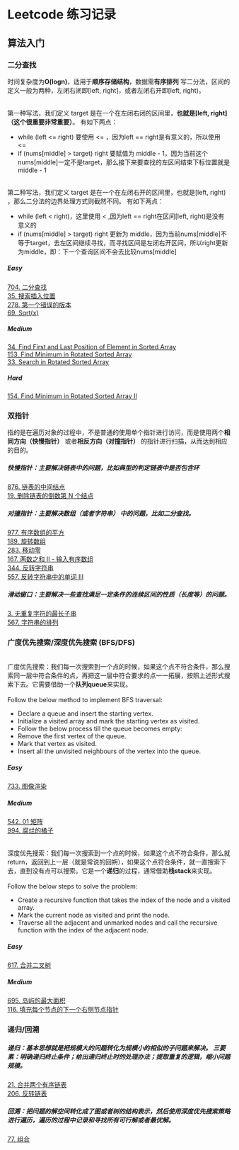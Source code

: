 # Leetcode 练习记录
## 算法入门
### 二分查找
时间复杂度为**O(logn)**，适用于**顺序存储结构**，数据需**有序排列**
写二分法，区间的定义一般为两种，左闭右闭即[left, right]，或者左闭右开即[left, right)。

<br>第一种写法，我们定义 target 是在一个在左闭右闭的区间里，**也就是[left, right] （这个很重要非常重要）**。
有如下两点：
* while (left <= right) 要使用 <= ，因为left == right是有意义的，所以使用 <=
* if (nums[middle] > target) right 要赋值为 middle - 1，因为当前这个nums[middle]一定不是target，那么接下来要查找的左区间结束下标位置就是 middle - 1

<br>第二种写法，我们定义 target 是在一个在左闭右开的区间里，也就是[left, right) ，那么二分法的边界处理方式则截然不同。
有如下两点：
* while (left < right)，这里使用 < ,因为left == right在区间[left, right)是没有意义的
* if (nums[middle] > target) right 更新为 middle，因为当前nums[middle]不等于target，去左区间继续寻找，而寻找区间是左闭右开区间，所以right更新为middle，即：下一个查询区间不会去比较nums[middle]

##### Easy
[704. 二分查找](https://github.com/Lvma-0323/Leetcode/blob/main/704.%20%E4%BA%8C%E5%88%86%E6%9F%A5%E6%89%BE.md) 
<br>[35. 搜索插入位置](https://github.com/Lvma-0323/Leetcode/blob/main/35.%20%E6%90%9C%E7%B4%A2%E6%8F%92%E5%85%A5%E4%BD%8D%E7%BD%AE.md)
<br>[278. 第一个错误的版本](https://github.com/Lvma-0323/Leetcode/blob/main/278.%20%E7%AC%AC%E4%B8%80%E4%B8%AA%E9%94%99%E8%AF%AF%E7%9A%84%E7%89%88%E6%9C%AC.md)
<br>[69. Sqrt(x)](https://github.com/Lvma-0323/Leetcode/blob/main/69.%20Sqrt(x).md)
##### Medium
[34. Find First and Last Position of Element in Sorted Array](https://github.com/Lvma-0323/Leetcode/blob/main/34.%20Find%20First%20and%20Last%20Position%20of%20Element%20in%20Sorted%20Array.md)
<br>[153. Find Minimum in Rotated Sorted Array](https://github.com/Lvma-0323/Leetcode/blob/main/153.%20Find%20Minimum%20in%20Rotated%20Sorted%20Array.md)
<br>[33. Search in Rotated Sorted Array](https://github.com/Lvma-0323/Leetcode/blob/main/33.%20Search%20in%20Rotated%20Sorted%20Array.md)
##### Hard
[154. Find Minimum in Rotated Sorted Array II](https://github.com/Lvma-0323/Leetcode/blob/main/154.%20Find%20Minimum%20in%20Rotated%20Sorted%20Array%20II.md)

### 双指针
指的是在遍历对象的过程中，不是普通的使用单个指针进行访问，而是使用两个**相同方向（快慢指针）** 或者**相反方向（对撞指针）** 的指针进行扫描，从而达到相应的目的。
##### 快慢指针：主要解决**链表**中的问题，比如典型的判定链表中是否包含环
[876. 链表的中间结点](https://github.com/Lvma-0323/Leetcode/blob/main/876.%20%E9%93%BE%E8%A1%A8%E7%9A%84%E4%B8%AD%E9%97%B4%E7%BB%93%E7%82%B9.md) 
<br> [19. 删除链表的倒数第 N 个结点](https://github.com/Lvma-0323/Leetcode/blob/main/19.%20%E5%88%A0%E9%99%A4%E9%93%BE%E8%A1%A8%E7%9A%84%E5%80%92%E6%95%B0%E7%AC%AC%20N%20%E4%B8%AA%E7%BB%93%E7%82%B9.md)
##### 对撞指针：主要解决**数组（或者字符串）** 中的问题，比如二分查找。
[977. 有序数组的平方](https://github.com/Lvma-0323/Leetcode/blob/main/977.%20%E6%9C%89%E5%BA%8F%E6%95%B0%E7%BB%84%E7%9A%84%E5%B9%B3%E6%96%B9.md) 
<br> [189. 旋转数组](https://github.com/Lvma-0323/Leetcode/blob/main/189.%20%E6%97%8B%E8%BD%AC%E6%95%B0%E7%BB%84.md) 
<br> [283. 移动零](https://github.com/Lvma-0323/Leetcode/blob/main/283.%20%E7%A7%BB%E5%8A%A8%E9%9B%B6.md) 
<br> [167. 两数之和 II - 输入有序数组](https://github.com/Lvma-0323/Leetcode/blob/main/167.%20%E4%B8%A4%E6%95%B0%E4%B9%8B%E5%92%8C%20II%20-%20%E8%BE%93%E5%85%A5%E6%9C%89%E5%BA%8F%E6%95%B0%E7%BB%84.md) 
<br> [344. 反转字符串](https://github.com/Lvma-0323/Leetcode/blob/main/344.%20%E5%8F%8D%E8%BD%AC%E5%AD%97%E7%AC%A6%E4%B8%B2.md) 
<br> [557. 反转字符串中的单词 III](https://github.com/Lvma-0323/Leetcode/blob/main/557.%20%E5%8F%8D%E8%BD%AC%E5%AD%97%E7%AC%A6%E4%B8%B2%E4%B8%AD%E7%9A%84%E5%8D%95%E8%AF%8D%20III.md)
##### 滑动窗口：主要解决一些查找满足一定条件的**连续区间**的性质（长度等）的问题。
[3. 无重复字符的最长子串](https://github.com/Lvma-0323/Leetcode/blob/main/3.%20%E6%97%A0%E9%87%8D%E5%A4%8D%E5%AD%97%E7%AC%A6%E7%9A%84%E6%9C%80%E9%95%BF%E5%AD%90%E4%B8%B2.md)
<br> [567. 字符串的排列](https://github.com/Lvma-0323/Leetcode/blob/main/567.%20%E5%AD%97%E7%AC%A6%E4%B8%B2%E7%9A%84%E6%8E%92%E5%88%97.md)

### 广度优先搜索/深度优先搜索 (BFS/DFS)

<br> 广度优先搜索：我们每一次搜索到一个点的时候，如果这个点不符合条件，那么搜索同一层中符合条件的点，再把这一层中符合要求的点一一拓展，按照上述形式搜索下去。它需要借助一个**队列queue**来实现。
<br><br> Follow the below method to implement BFS traversal:
* Declare a queue and insert the starting vertex.
* Initialize a visited array and mark the starting vertex as visited.
* Follow the below process till the queue becomes empty:
* Remove the first vertex of the queue.
* Mark that vertex as visited.
* Insert all the unvisited neighbours of the vertex into the queue.

##### Easy
[733. 图像渲染](https://github.com/Lvma-0323/Leetcode/blob/main/733.%20%E5%9B%BE%E5%83%8F%E6%B8%B2%E6%9F%93.md)
##### Medium
[542. 01 矩阵](https://github.com/Lvma-0323/Leetcode/blob/main/542.%2001%20%E7%9F%A9%E9%98%B5.md)
<br> [994. 腐烂的橘子](https://github.com/Lvma-0323/Leetcode/blob/main/994.%20%E8%85%90%E7%83%82%E7%9A%84%E6%A9%98%E5%AD%90.md)

<br> 深度优先搜索：我们每一次搜索到一个点的时候，如果这个点不符合条件，那么就return，返回到上一层（就是常说的回朔），如果这个点符合条件，就一直搜索下去，直到没有点可以搜索。它是一个**递归**的过程，通常借助**栈stack**来实现。
<br><br> Follow the below steps to solve the problem:
* Create a recursive function that takes the index of the node and a visited array.
* Mark the current node as visited and print the node.
* Traverse all the adjacent and unmarked nodes and call the recursive function with the index of the adjacent node.
##### Easy
[617. 合并二叉树](https://github.com/Lvma-0323/Leetcode/blob/main/617.%20%E5%90%88%E5%B9%B6%E4%BA%8C%E5%8F%89%E6%A0%91.md)
##### Medium
[695. 岛屿的最大面积](https://github.com/Lvma-0323/Leetcode/blob/main/695.%20%E5%B2%9B%E5%B1%BF%E7%9A%84%E6%9C%80%E5%A4%A7%E9%9D%A2%E7%A7%AF.md)
<br> [116. 填充每个节点的下一个右侧节点指针](https://github.com/Lvma-0323/Leetcode/blob/main/116.%20%E5%A1%AB%E5%85%85%E6%AF%8F%E4%B8%AA%E8%8A%82%E7%82%B9%E7%9A%84%E4%B8%8B%E4%B8%80%E4%B8%AA%E5%8F%B3%E4%BE%A7%E8%8A%82%E7%82%B9%E6%8C%87%E9%92%88.md)

### 递归/回溯
##### 递归：基本思想就是把规模大的问题转化为规模小的相似的子问题来解决。 三要素：明确递归终止条件；给出递归终止时的处理办法；提取重复的逻辑，缩小问题规模。
[21. 合并两个有序链表](https://github.com/Lvma-0323/Leetcode/blob/main/21.%20%E5%90%88%E5%B9%B6%E4%B8%A4%E4%B8%AA%E6%9C%89%E5%BA%8F%E9%93%BE%E8%A1%A8.md)
<br> [206. 反转链表](https://github.com/Lvma-0323/Leetcode/blob/main/206.%20%E5%8F%8D%E8%BD%AC%E9%93%BE%E8%A1%A8.md)
##### 回溯：把问题的解空间转化成了图或者树的结构表示，然后使用深度优先搜索策略进行遍历，遍历的过程中记录和寻找所有可行解或者最优解。
[77. 组合](https://github.com/Lvma-0323/Leetcode/blob/main/77.%20%E7%BB%84%E5%90%88.md)
